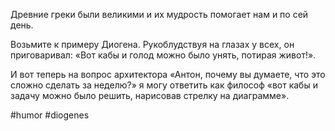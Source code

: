 Древние греки были великими и их мудрость помогает нам и по сей день. 

Возьмите к примеру Диогена. Рукоблудствуя на глазах у всех, он приговаривал: «Вот кабы и голод можно было унять, потирая живот!».

И вот теперь на вопрос архитектора «Антон, почему вы думаете, что это сложно сделать за неделю?» я могу ответить как философ «вот кабы и задачу можно было решить, нарисовав стрелку на диаграмме».

#humor #diogenes